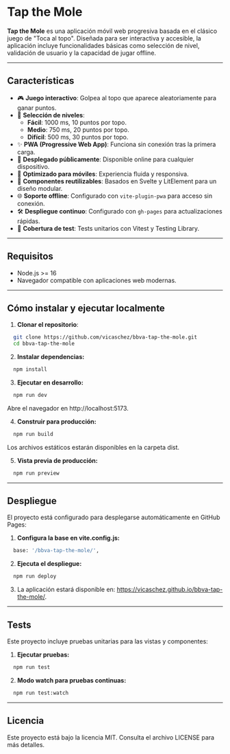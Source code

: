 # Tap the Mole

**Tap the Mole** es una aplicación móvil web progresiva basada en el clásico juego de "Toca al topo". Diseñada para ser interactiva y accesible, la aplicación incluye funcionalidades básicas como selección de nivel, validación de usuario y la capacidad de jugar offline.

---

## **Características**

- 🎮 **Juego interactivo**: Golpea al topo que aparece aleatoriamente para ganar puntos.
- 🔄 **Selección de niveles**:
  - **Fácil**: 1000 ms, 10 puntos por topo.
  - **Medio**: 750 ms, 20 puntos por topo.
  - **Difícil**: 500 ms, 30 puntos por topo.
- ✨ **PWA (Progressive Web App)**: Funciona sin conexión tras la primera carga.
- 🚀 **Desplegado públicamente**: Disponible online para cualquier dispositivo.
- 📱 **Optimizado para móviles**: Experiencia fluida y responsiva.
- 🧩 **Componentes reutilizables**: Basados en Svelte y LitElement para un diseño modular.
- 🌐 **Soporte offline**: Configurado con `vite-plugin-pwa` para acceso sin conexión.
- 🛠️ **Despliegue continuo**: Configurado con `gh-pages` para actualizaciones rápidas.
- 🧪 **Cobertura de test**: Tests unitarios con Vitest y Testing Library.

---

## **Requisitos**

- Node.js >= 16
- Navegador compatible con aplicaciones web modernas.

---

## **Cómo instalar y ejecutar localmente**

1. **Clonar el repositorio**:
  ```bash
    git clone https://github.com/vicaschez/bbva-tap-the-mole.git
    cd bbva-tap-the-mole
  ```

2.	**Instalar dependencias:**
  ```bash
    npm install
  ```

3.	**Ejecutar en desarrollo:**

  ```bash
    npm run dev
  ```

Abre el navegador en http://localhost:5173.

4.	**Construir para producción:**
  ```bash
    npm run build
  ```

Los archivos estáticos estarán disponibles en la carpeta dist.

5.	**Vista previa de producción:**
  ```bash
    npm run preview
  ```

---

## **Despliegue**

El proyecto está configurado para desplegarse automáticamente en GitHub Pages:

1.	**Configura la base en vite.config.js:**
  ```bash
    base: '/bbva-tap-the-mole/',
  ```

2.	**Ejecuta el despliegue:**
  ```bash
    npm run deploy
  ```

3.	La aplicación estará disponible en: https://vicaschez.github.io/bbva-tap-the-mole/.

---

## **Tests**

Este proyecto incluye pruebas unitarias para las vistas y componentes:
1.	**Ejecutar pruebas:**
  ```bash
    npm run test
  ```

2.	**Modo watch para pruebas continuas:**
  ```bash
    npm run test:watch
  ```

---

## **Licencia**

Este proyecto está bajo la licencia MIT. Consulta el archivo LICENSE para más detalles.